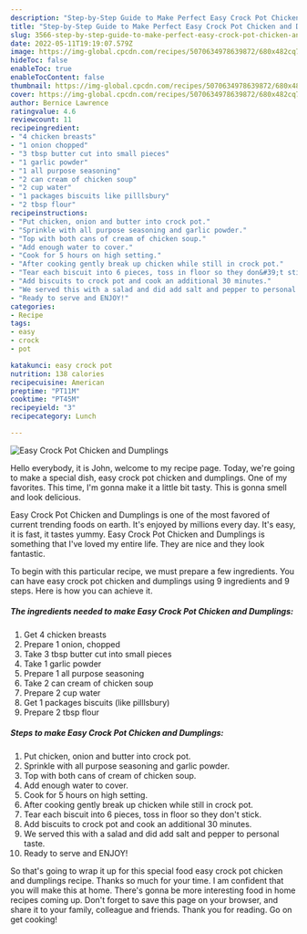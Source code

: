 ```yaml
---
description: "Step-by-Step Guide to Make Perfect Easy Crock Pot Chicken and Dumplings"
title: "Step-by-Step Guide to Make Perfect Easy Crock Pot Chicken and Dumplings"
slug: 3566-step-by-step-guide-to-make-perfect-easy-crock-pot-chicken-and-dumplings
date: 2022-05-11T19:19:07.579Z
image: https://img-global.cpcdn.com/recipes/5070634978639872/680x482cq70/easy-crock-pot-chicken-and-dumplings-recipe-main-photo.jpg
hideToc: false
enableToc: true
enableTocContent: false
thumbnail: https://img-global.cpcdn.com/recipes/5070634978639872/680x482cq70/easy-crock-pot-chicken-and-dumplings-recipe-main-photo.jpg
cover: https://img-global.cpcdn.com/recipes/5070634978639872/680x482cq70/easy-crock-pot-chicken-and-dumplings-recipe-main-photo.jpg
author: Bernice Lawrence
ratingvalue: 4.6
reviewcount: 11
recipeingredient:
- "4 chicken breasts"
- "1 onion chopped"
- "3 tbsp butter cut into small pieces"
- "1 garlic powder"
- "1 all purpose seasoning"
- "2 can cream of chicken soup"
- "2 cup water"
- "1 packages biscuits like pilllsbury"
- "2 tbsp flour"
recipeinstructions:
- "Put chicken, onion and butter into crock pot."
- "Sprinkle with all purpose seasoning and garlic powder."
- "Top with both cans of cream of chicken soup."
- "Add enough water to cover."
- "Cook for 5 hours on high setting."
- "After cooking gently break up chicken while still in crock pot."
- "Tear each biscuit into 6 pieces, toss in floor so they don&#39;t stick."
- "Add biscuits to crock pot and cook an additional 30 minutes."
- "We served this with a salad and did add salt and pepper to personal taste."
- "Ready to serve and ENJOY!"
categories:
- Recipe
tags:
- easy
- crock
- pot

katakunci: easy crock pot 
nutrition: 138 calories
recipecuisine: American
preptime: "PT11M"
cooktime: "PT45M"
recipeyield: "3"
recipecategory: Lunch

---
```



![Easy Crock Pot Chicken and Dumplings](https://img-global.cpcdn.com/recipes/5070634978639872/680x482cq70/easy-crock-pot-chicken-and-dumplings-recipe-main-photo.jpg)

Hello everybody, it is John, welcome to my recipe page. Today, we're going to make a special dish, easy crock pot chicken and dumplings. One of my favorites. This time, I'm gonna make it a little bit tasty. This is gonna smell and look delicious.



Easy Crock Pot Chicken and Dumplings is one of the most favored of current trending foods on earth. It's enjoyed by millions every day. It's easy, it is fast, it tastes yummy. Easy Crock Pot Chicken and Dumplings is something that I've loved my entire life. They are nice and they look fantastic.


To begin with this particular recipe, we must prepare a few ingredients. You can have easy crock pot chicken and dumplings using 9 ingredients and 9 steps. Here is how you can achieve it.

<!--inarticleads1-->

##### The ingredients needed to make Easy Crock Pot Chicken and Dumplings:

1. Get 4 chicken breasts
1. Prepare 1 onion, chopped
1. Take 3 tbsp butter cut into small pieces
1. Take 1 garlic powder
1. Prepare 1 all purpose seasoning
1. Take 2 can cream of chicken soup
1. Prepare 2 cup water
1. Get 1 packages biscuits (like pilllsbury)
1. Prepare 2 tbsp flour




<!--inarticleads2-->

##### Steps to make Easy Crock Pot Chicken and Dumplings:

1. Put chicken, onion and butter into crock pot.
1. Sprinkle with all purpose seasoning and garlic powder.
1. Top with both cans of cream of chicken soup.
1. Add enough water to cover.
1. Cook for 5 hours on high setting.
1. After cooking gently break up chicken while still in crock pot.
1. Tear each biscuit into 6 pieces, toss in floor so they don&#39;t stick.
1. Add biscuits to crock pot and cook an additional 30 minutes.
1. We served this with a salad and did add salt and pepper to personal taste.
1. Ready to serve and ENJOY!



So that's going to wrap it up for this special food easy crock pot chicken and dumplings recipe. Thanks so much for your time. I am confident that you will make this at home. There's gonna be more interesting food in home recipes coming up. Don't forget to save this page on your browser, and share it to your family, colleague and friends. Thank you for reading. Go on get cooking!
